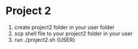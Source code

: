 # Project 2

1. create project2 folder in your user folder
2. scp shell file to your project2 folder in your user
3. run ./project2.sh {USER}
